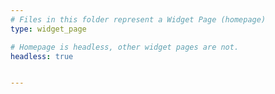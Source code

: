 ```yaml
---
# Files in this folder represent a Widget Page (homepage)
type: widget_page

# Homepage is headless, other widget pages are not.
headless: true


---
```


